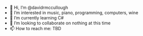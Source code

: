- 👋 Hi, I’m @davidrmccullough
- 👀 I’m interested in music, piano, programming, computers, wine
- 🌱 I’m currently learning C#
- 💞️ I’m looking to collaborate on nothing at this time
- 📫 How to reach me: TBD

<!---
davidrmccullough/davidrmccullough is a ✨ special ✨ repository because its `README.md` (this file) appears on your GitHub profile.
You can click the Preview link to take a look at your changes.
--->
